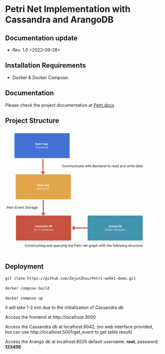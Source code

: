 # Petri Net Implementation with Cassandra and ArangoDB

## Documentation update
- Rev. 1.0 <2023-09-28>

## Installation Requirements
- Docker & Docker Compose.

## Documentation

Please check the project documentation at [Petri.docx](./readme-reference/Petri.docx)

## Project Structure

![Petri-structure](./readme-reference/1.png)

## Deployment

```
git clone https://github.com/ZejunZhou/Petri-wekk1-demo.git

docker compose build

docker compose up
```
it will take 1-2 min due to the initialization of Cassandra db

Access the frontend at http://localhost:3000

Access the Cassandra db at localhost:9042, (no web interface provided, but can use http://localhost:5001/get_event to get table result)

Access the Arango db at localhost:8529 default 
username: **root**, 
password: **123456**




